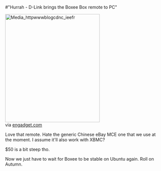#"Hurrah - D-Link brings the Boxee Box remote to PC"


 <div class="posterous_bookmarklet_entry">
 <div class='p_embed p_image_embed'>
<img alt="Media_httpwwwblogcdnc_ieefr" height="349" src="http://getfile4.posterous.com/getfile/files.posterous.com/conoroneill/moorcjgsgintmssctfrAipsDcFCCHtIomlxvAwiHaHoICBHdFHxtikGCmmEx/media_httpwwwblogcdnc_iEEFr.jpg.scaled500.jpg" width="304" />
</div>


<div class="posterous_quote_citation">via <a href="http://www.engadget.com/2011/07/06/d-link-brings-the-boxee-box-remote-to-pc-mac-users/">engadget.com</a></div>
 <p>Love that remote. Hate the generic Chinese eBay MCE one that we use at the moment. I assume it'll also work with XBMC?
</p><p>$50 is a bit steep tho.
</p><p>Now we just have to wait for Boxee to be stable on Ubuntu again. Roll on Autumn.</p></div>
 